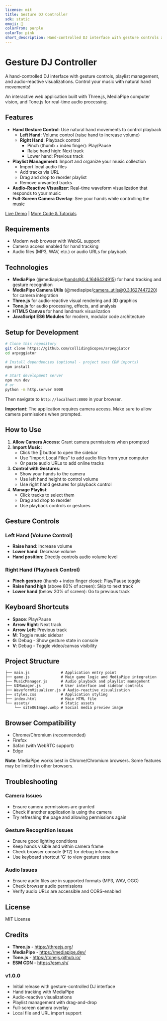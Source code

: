 ```yaml
---
license: mit
title: Gesture DJ Controller
sdk: static
emoji: 🎵
colorFrom: purple
colorTo: pink
short_description: Hand-controlled DJ interface with gesture controls and playlist management
---
```


# Gesture DJ Controller

A hand-controlled DJ interface with gesture controls, playlist management, and audio-reactive visualizations. Control your music with natural hand movements!

An interactive web application built with Three.js, MediaPipe computer vision, and Tone.js for real-time audio processing.

## Features

- **Hand Gesture Control**: Use natural hand movements to control playback
  - **Left Hand**: Volume control (raise hand to increase volume)
  - **Right Hand**: Playback control
    - Pinch (thumb + index finger): Play/Pause
    - Raise hand high: Next track
    - Lower hand: Previous track
- **Playlist Management**: Import and organize your music collection
  - Import local audio files
  - Add tracks via URL
  - Drag and drop to reorder playlist
  - Remove unwanted tracks
- **Audio-Reactive Visualizer**: Real-time waveform visualization that responds to your music
- **Full-Screen Camera Overlay**: See your hands while controlling the music

[Live Demo](https://collidingscopes.github.io/arpeggiator/) | [More Code & Tutorials](https://funwithcomputervision.com/)

## Requirements

- Modern web browser with WebGL support
- Camera access enabled for hand tracking
- Audio files (MP3, WAV, etc.) or audio URLs for playback

## Technologies

- **MediaPipe** (@mediapipe/hands@0.4.1646424915) for hand tracking and gesture recognition
- **MediaPipe Camera Utils** (@mediapipe/camera_utils@0.3.1627447220) for camera integration
- **Three.js** for audio-reactive visual rendering and 3D graphics
- **Tone.js** for audio processing, effects, and analysis
- **HTML5 Canvas** for hand landmark visualization
- **JavaScript ES6 Modules** for modern, modular code architecture

## Setup for Development

```bash
# Clone this repository
git clone https://github.com/collidingScopes/arpeggiator
cd arpeggiator

# Install dependencies (optional - project uses CDN imports)
npm install

# Start development server
npm run dev
# or
python -m http.server 8000
```

Then navigate to `http://localhost:8000` in your browser.

**Important**: The application requires camera access. Make sure to allow camera permissions when prompted.

## How to Use

1. **Allow Camera Access**: Grant camera permissions when prompted
2. **Import Music**: 
   - Click the 🎵 button to open the sidebar
   - Use "Import Local Files" to add audio files from your computer
   - Or paste audio URLs to add online tracks
3. **Control with Gestures**:
   - Show your hands to the camera
   - Use left hand height to control volume
   - Use right hand gestures for playback control
4. **Manage Playlist**:
   - Click tracks to select them
   - Drag and drop to reorder
   - Use playback controls or gestures

## Gesture Controls

### Left Hand (Volume Control)
- **Raise hand**: Increase volume
- **Lower hand**: Decrease volume
- **Hand position**: Directly controls audio volume level

### Right Hand (Playback Control)
- **Pinch gesture** (thumb + index finger close): Play/Pause toggle
- **Raise hand high** (above 80% of screen): Skip to next track
- **Lower hand** (below 20% of screen): Go to previous track

## Keyboard Shortcuts

- **Space**: Play/Pause
- **Arrow Right**: Next track
- **Arrow Left**: Previous track
- **M**: Toggle music sidebar
- **G**: Debug - Show gesture state in console
- **V**: Debug - Toggle video/canvas visibility

## Project Structure

```
├── main.js              # Application entry point
├── game.js              # Main game logic and MediaPipe integration
├── MusicManager.js      # Audio playback and playlist management
├── UIManager.js         # User interface and sidebar controls
├── WaveformVisualizer.js # Audio-reactive visualization
├── styles.css           # Application styling
├── index.html           # Main HTML file
└── assets/              # Static assets
    └── siteOGImage.webp # Social media preview image
```

## Browser Compatibility

- Chrome/Chromium (recommended)
- Firefox
- Safari (with WebRTC support)
- Edge

**Note**: MediaPipe works best in Chrome/Chromium browsers. Some features may be limited in other browsers.

## Troubleshooting

### Camera Issues
- Ensure camera permissions are granted
- Check if another application is using the camera
- Try refreshing the page and allowing permissions again

### Gesture Recognition Issues
- Ensure good lighting conditions
- Keep hands visible and within camera frame
- Check browser console (F12) for debug information
- Use keyboard shortcut 'G' to view gesture state

### Audio Issues
- Ensure audio files are in supported formats (MP3, WAV, OGG)
- Check browser audio permissions
- Verify audio URLs are accessible and CORS-enabled

## License

MIT License

## Credits

- **Three.js** - https://threejs.org/
- **MediaPipe** - https://mediapipe.dev/
- **Tone.js** - https://tonejs.github.io/
- **ESM CDN** - https://esm.sh/

### v1.0.0
- Initial release with gesture-controlled DJ interface
- Hand tracking with MediaPipe
- Audio-reactive visualizations
- Playlist management with drag-and-drop
- Full-screen camera overlay
- Local file and URL import support
